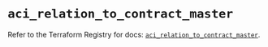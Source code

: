 # `aci_relation_to_contract_master`

Refer to the Terraform Registry for docs: [`aci_relation_to_contract_master`](https://registry.terraform.io/providers/ciscodevnet/aci/2.17.0/docs/resources/relation_to_contract_master).
